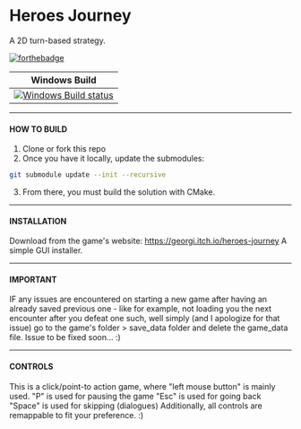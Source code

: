 # Heroes Journey
A 2D turn-based strategy. 

[![forthebadge](https://forthebadge.com/images/badges/made-with-c-plus-plus.svg)](http://forthebadge.com)

| Windows Build |
| ------------- |
| [![Windows Build status](https://ci.appveyor.com/api/projects/status/wfhbecvf17qvvae2?svg=true)](https://ci.appveyor.com/project/GeorgeWeb/heroes-journey)

---

#### HOW TO BUILD
1. Clone or fork this repo
0. Once you have it locally, update the submodules:

```bash 
git submodule update --init --recursive
```

3. From there, you must build the solution with CMake.

---

#### INSTALLATION
Download from the game's website: https://georgi.itch.io/heroes-journey
A simple GUI installer.

---

#### IMPORTANT
IF any issues are encountered on starting a new game after having an already saved previous one - like for example, not loading you the next encounter after you defeat one such, well simply (and I apologize for that issue) go to the game's folder > save_data folder and delete the game_data file. Issue to be fixed soon... :) 

---

#### CONTROLS
This is a click/point-to action game, where "left mouse button" is mainly used.
"P" is used for pausing the game
"Esc" is used for going back
"Space" is used for skipping (dialogues)
Additionally, all controls are remappable to fit your preference. :)
